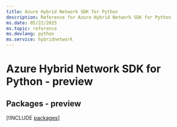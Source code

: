 ```yaml
---
title: Azure Hybrid Network SDK for Python
description: Reference for Azure Hybrid Network SDK for Python
ms.date: 05/22/2025
ms.topic: reference
ms.devlang: python
ms.service: hybridnetwork
---
```

# Azure Hybrid Network SDK for Python - preview
## Packages - preview
[!INCLUDE [packages](hybrid-network-index.md)]